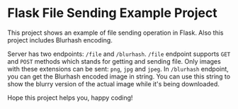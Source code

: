 # Flask File Sending Example Project

This project shows an example of file sending operation in Flask.
Also this project includes Blurhash encoding.

Server has two endpoints: `/file` and `/blurhash`.
`/file` endpoint supports `GET` and `POST` methods
which stands for getting and sending file. Only
images with these extensions can be sent: `png`, `jpg` and `jpeg`.
In `/blurhash` endpoint, you can get the Blurhash
encoded image in string. You can use this string to
show the blurry version of the actual image while it's
being downloaded.

Hope this project helps you, happy coding!

